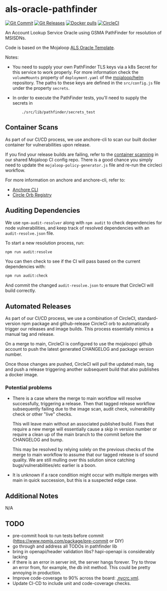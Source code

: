 # als-oracle-pathfinder

[![Git Commit](https://img.shields.io/github/last-commit/mojaloop/als-oracle-pathfinder.svg?style=flat)](https://github.com/mojaloop/als-oracle-pathfinder/commits/main)
[![Git Releases](https://img.shields.io/github/release/mojaloop/als-oracle-pathfinder.svg?style=flat)](https://github.com/mojaloop/als-oracle-pathfinder/releases)
[![Docker pulls](https://img.shields.io/docker/pulls/mojaloop/als-oracle-pathfinder.svg?style=flat)](https://hub.docker.com/r/mojaloop/als-oracle-pathfinder)
[![CircleCI](https://circleci.com/gh/mojaloop/als-oracle-pathfinder.svg?style=svg)](https://circleci.com/gh/mojaloop/als-oracle-pathfinder)

An Account Lookup Service Oracle using GSMA PathFinder for resolution of MSISDNs.

Code is based on the Mojaloop [ALS Oracle Template](https://github.com/mojaloop/als-oracle-template).

Notes:
* You need to supply your own PathFinder TLS keys via a k8s Secret for this service to work properly.
For more information check the `volumeMounts` property of `deployment.yaml` of the [mojaloop/helm](https://github.com/mojaloop/helm) repository.
The paths to these keys are defined in the `src/config.js` file under the property `secrets`.

* In order to execute the PathFinder tests, you'll need to supply the secrets in
    ```
        ./src/lib/pathfinder/secrets_test
    ```

## Container Scans

As part of our CI/CD process, we use anchore-cli to scan our built docker container for vulnerabilities upon release.

If you find your release builds are failing, refer to the [container scanning](https://github.com/mojaloop/ci-config#container-scanning) in our shared Mojaloop CI config repo. There is a good chance you simply need to update the `mojaloop-policy-generator.js` file and re-run the circleci workflow.

For more information on anchore and anchore-cli, refer to:

- [Anchore CLI](https://github.com/anchore/anchore-cli)
- [Circle Orb Registry](https://circleci.com/orbs/registry/orb/anchore/anchore-engine)

## Auditing Dependencies

We use `npm-audit-resolver` along with `npm audit` to check dependencies for node vulnerabilities, and keep track of resolved dependencies with an `audit-resolve.json` file.

To start a new resolution process, run:

```bash
npm run audit:resolve
```

You can then check to see if the CI will pass based on the current dependencies with:

```bash
npm run audit:check
```

And commit the changed `audit-resolve.json` to ensure that CircleCI will build correctly.

## Automated Releases

As part of our CI/CD process, we use a combination of CircleCI, standard-version
npm package and github-release CircleCI orb to automatically trigger our releases
and image builds. This process essentially mimics a manual tag and release.

On a merge to main, CircleCI is configured to use the mojaloopci github account
to push the latest generated CHANGELOG and package version number.

Once those changes are pushed, CircleCI will pull the updated main, tag and
push a release triggering another subsequent build that also publishes a docker image.

### Potential problems

*   There is a case where the merge to main workflow will resolve successfully, triggering
    a release. Then that tagged release workflow subsequently failing due to the image scan,
    audit check, vulnerability check or other "live" checks.

    This will leave main without an associated published build. Fixes that require
    a new merge will essentially cause a skip in version number or require a clean up
    of the main branch to the commit before the CHANGELOG and bump.

    This may be resolved by relying solely on the previous checks of the
    merge to main workflow to assume that our tagged release is of sound quality.
    We are still mulling over this solution since catching bugs/vulnerabilities/etc earlier
    is a boon.

*   It is unknown if a race condition might occur with multiple merges with main in
    quick succession, but this is a suspected edge case.

## Additional Notes

N/A

## TODO

* pre-commit hook to run tests before commit (https://www.npmjs.com/package/pre-commit or DIY)
* go through and address all TODOs in pathfinder lib
* bring in openapi/header validation libs? hapi-openapi is considerably lacking
* if there is an error in server init, the server hangs forever. Try to throw an error from, for example, the db init method. This could be pretty annoying in production.
* Improve code-coverage to 90% across the board: [.nycrc.yml](./.nycrc.yml).
* Update CI-CD to include unit and code-coverage checks.
